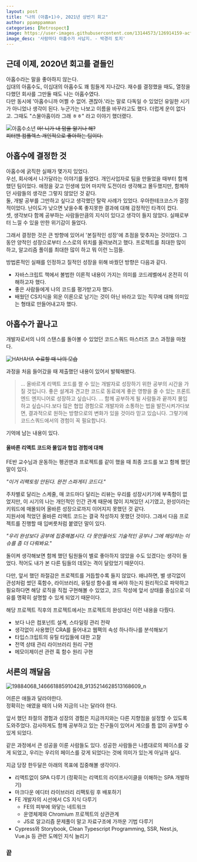 ```yaml
---
layout: post
title: "나의 (아홉+1)수, 2021년 상반기 회고"
author: ppamppamman
categories: [Retrospect]
image: https://user-images.githubusercontent.com/13144573/126914159-acf7f3c1-de87-476b-9cc4-8c92baad663f.png
image_desc: '사람마다 아홉수가 사납지. - 박경리 토지'
---
```


## 근데 이제, 2020년 회고를 곁들인

아홉수라는 말을 좋아하지 않는다.  
십대의 아홉수도, 이십대의 아홉수도 꽤 힘들게 지나갔다. 재수를 결정했을 때도, 열정을 다했던 회사를 그만둘 때도 나는 아홉수였다.  
다만 동시에 '아홉수니까 어쩔 수 없어. 괜찮아.'라는 말로 다독일 수 있었던 유일한 시기가 아니었나 생각이 된다. 누군가는 나보고 이름을 바꾸라고도 했다. 더럽게 운이 없다고. 그때도 "스물아홉이라 그래 ㅎㅎ" 라고 이야기 했더랬다.

![아홉수소년](https://image.bugsm.co.kr/album/images/500/4550/455009.jpg)
~~마! 니가 내 맘을 알기나 해?~~  
~~피터팬 컴플렉스 개인적으로 좋아하는 팀이다.~~

## 아홉수에 결정한 것
아홉수에 굵직한 실패가 몇가지 있었다.  
우선, 회사에서 나가달라는 이야기를 들었다. 개인사업자로 팀을 만들었을 때부터 함께했던 팀이었다. 애정을 갖고 인생에 있어 마지막 도전이라 생각해고 몰두했지만, 함께하던 사람들의 생각은 그렇지 않았던 것 같다.  
둘, 개발 공부를 그만하고 싶다고 생각했던 탈락 사례가 있었다. 우아한테크코스가 결정적이었다. 난이도가 낮으면 낮을수록 좋지못한 결과에 대해 감정적인 타격이 컸다.  
셋, 생각보다 함께 공부하는 사람들만큼의 지식이 있다고 생각이 들지 않았다. 실패로부터 느낄 수 있을 만한 위기감이 들었다.

그래서 결정한 것은 큰 방향에 있어서 '본질적인 성장'에 초점을 맞추자는 것이었다. 그동안 양적인 성장으로부터 스스로의 위치를 올려보려고 했다.
프로젝트를 최대한 많이 하고, 알고리즘 풀이를 최대한 많이 하고 뭐 이런 느낌들.

방법론적인 실패를 인정하고 질적인 성장을 위해 바꿨던 방향은 다음과 같다.
- 자바스크립트 책에서 볼법한 이론적 내용이 가지는 의미를 코드레벨에서 온전히 이해하고자 했다.
- 좋은 사람들에게 나의 코드를 평가받고자 했다.
- 배웠던 CS지식을 외운 이론으로 남기는 것이 아닌 바라고 있는 직무에 대해 의미있는 형태로 만들어내고자 했다.

## 아홉수가 끝나고 
개발자로서의 나의 스탠스를 돌아볼 수 있었던 코드스쿼드 마스터즈 코스 과정을 마쳤다.

![HAHAHA](https://user-images.githubusercontent.com/13144573/108939250-c195f600-7694-11eb-9454-5c49f57a8244.gif)
~~수료할 때 나의 모습~~

과정을 처음 들어갔을 때 제출했던 내용이 있어서 발췌해봤다.

> ... 올바르게 리액트 코드를 짤 수 있는 개발자로 성장하기 위한 공부의 시간을 가질 것입니다. 좋은 설계과 견고한 코드로 동료에게 좋은 영향을 줄 수 있는 프론트엔드 엔지니어로 성장하고 싶습니다.  ... 함께 공부하게 될 사람들과 끝까지 몰입하고 싶습니다.보다 많은 협업 경험으로 개발자와 소통하는 법을 발전시켜가다보면, 결과적으로 원하는 방향으로의 변화가 있을 것이라 믿고 있습니다. 그렇기에 코드스쿼드에서의 경험이 꼭 필요합니다.

기억에 남는 내용이 있다.

#### 올바른 리액트 코드와 몰입과 협업 경험에 대해
FE반 교수님과 운동하는 펭귄맨과 프로젝트를 같이 했을 때 최종 코드를 보고 함께 했던 말이 있다. 

*"이거 리팩토링 안된다. 완전 스파게티 코드다."*

주차별로 달리는 스케줄, 매 코드마다 달리는 리뷰는 우리를 성장시키기에 부족함이 없었지만, 이 시기의 나는 개인적인 인간 관계 때문에 많이 지쳐있던 시기였고, 완성이라는 키워드에 매몰되어 올바른 성장으로까지 이어지지 못했던 것 같다.  
지원서에 적었던 올바른 리액트 코드는 결국 작성하지 못했던 것이다. 그래서 다음 프로젝트를 진행할 때 입버릇처럼 붙였던 말이 있다.  

*"우리 완성보다 공부에 집중해봅시다. 다 못만들어도 기술적인 공부나 그에 해당하는 이슈를 좀 더 다뤄봐요."*  

돌이켜 생각해보면 함께 했던 팀원들이 별로 좋아하지 않았을 수도 있겠다는 생각이 들었다. 적어도 내가 본 다른 팀들의 데모는 격이 달랐었기 때문이다.  

다만, 앞서 했던 좌절감은 프로젝트를 거듭할수록 들지 않았다. 왜냐하면, 별 생각없이 관성처럼 썼던 훅함수, 라이브러리, 유틸성 함수를 왜 써야 하는지 원리적으로 파악하고 필요하다면 해당 로직을 직접 구현해볼 수 있었고, 코드 작성에 앞서 상태를 중심으로 이유를 명확히 설명할 수 있게 되었기 때문이다.

해당 프로젝트 직후의 프로젝트에서는 프로젝트의 완성대신 이런 내용을 다뤘다.  
- 보다 나은 컴포넌트 설계, 스타일링 관리 전략
- 생각없이 사용했던 CRA를 들어내고 웹팩의 속성 하나하나를 분석해보기
- 타입스크립트의 유틸 타입들에 대한 고찰
- 전역 상태 관리 라이브러리 원리 구현
- 메모이제이션 관련 훅 함수 원리 구현

## 서른의 깨달음
![19884068_146661885910428_9135214628513168609_n](https://user-images.githubusercontent.com/13144573/126913629-9f588f87-f8d0-4ca4-97db-2456d8913ab8.png)

어른은 애들과 달라야한다.  
정확히는 애였을 때의 나와 지금의 나는 달라야 한다.

앞서 했던 좌절의 경험과 성장의 경험은 지금까지와는 다른 지향점을 설정할 수 있도록 도와주었다. 감사하게도 함께 공부하고 있는 친구들이 있어서 게으를 틈 없이 공부할 수 있게 되었다.

같은 과정에서 큰 성공을 이룬 사람들도 있다. 성공한 사람들은 나름대로의 페이스를 갖게 되었고, 우리는 우리의 페이스를 갖게 되었다는 것에 의미가 있는게 아닐까 싶다.

지금 당장 한두달은 아래의 목표에 집중해볼 생각이다.

- 리액트없이 SPA 다루기 (정확히는 리액트의 라이프사이클을 이해하는 SPA 개발하기)
- 마크다운 에디터 라이브러리 리팩토링 후 배포하기
- FE 개발자의 시선에서 CS 지식 다루기
  - FE의 피부에 와닿는 네트워크
  - 운영체제와 Chromium 프로젝트의 상관관계
  - JS로 알고리즘 문제풀이 말고 자료구조에 가까운 기법 다루기
- Cypress와 Storybook, Clean Typescript Programming, SSR, Nest.js, Vue.js 등 관련 도메인 지식 늘리기

### 끝